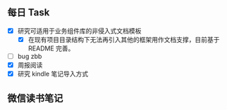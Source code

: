 ## 每日 Task
- [x] 研究可适用于业务组件库的非侵入式文档模板
	- [x] 在现有项目目录结构下无法再引入其他的框架用作文档支撑，目前基于 README 完善。
- [ ] bug zbb
- [x] 周报阅读
- [x] 研究 kindle 笔记导入方式

## 微信读书笔记
<!-- start of weread -->
<!-- end of weread -->